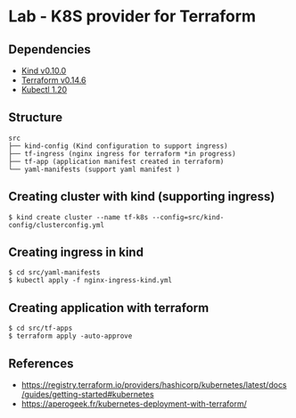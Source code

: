 # Lab - K8S provider for Terraform

## Dependencies

- [Kind v0.10.0](https://kind.sigs.k8s.io/docs/user/quick-start/)
- [Terraform v0.14.6](https://www.terraform.io/downloads.html)
- [Kubectl 1.20](https://kubernetes.io/docs/tasks/tools/install-kubectl/)

## Structure

```
src
├── kind-config (Kind configuration to support ingress)
├── tf-ingress (nginx ingress for terraform *in progress)
├── tf-app (application manifest created in terraform)
└── yaml-manifests (support yaml manifest )
```

## Creating cluster with kind (supporting ingress)

```
$ kind create cluster --name tf-k8s --config=src/kind-config/clusterconfig.yml 
```

## Creating ingress in kind

```
$ cd src/yaml-manifests
$ kubectl apply -f nginx-ingress-kind.yml 
```

## Creating application with terraform

```
$ cd src/tf-apps
$ terraform apply -auto-approve
```


## References

- https://registry.terraform.io/providers/hashicorp/kubernetes/latest/docs/guides/getting-started#kubernetes
- https://aperogeek.fr/kubernetes-deployment-with-terraform/

